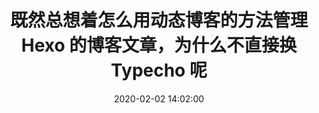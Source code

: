 ---
title: 既然总想着怎么用动态博客的方法管理 Hexo 的博客文章，为什么不直接换 Typecho 呢
date: 2020-02-02 14:02:00
style: moment
categories: moment
---